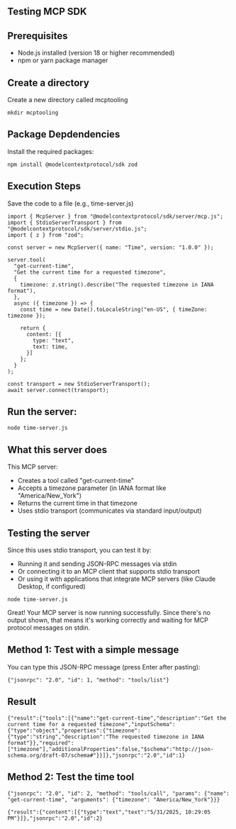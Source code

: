 ## Testing MCP SDK


## Prerequisites

- Node.js installed (version 18 or higher recommended)
- npm or yarn package manager




## Create a directory

Create a new directory called mcptooling

```
mkdir mcptooling
```


## Package Depdendencies

Install the required packages:

```
npm install @modelcontextprotocol/sdk zod
```

## Execution Steps

Save the code to a file (e.g., time-server.js)

```
import { McpServer } from "@modelcontextprotocol/sdk/server/mcp.js";
import { StdioServerTransport } from "@modelcontextprotocol/sdk/server/stdio.js";
import { z } from "zod";

const server = new McpServer({ name: "Time", version: "1.0.0" });

server.tool(
  "get-current-time",
  "Get the current time for a requested timezone",
  { 
    timezone: z.string().describe("The requested timezone in IANA format"),
  },
  async ({ timezone }) => {
    const time = new Date().toLocaleString("en-US", { timeZone: timezone });

    return {
      content: [{
        type: "text",
        text: time,
      }]
    };
  }
);

const transport = new StdioServerTransport();
await server.connect(transport);
```


## Run the server:

```
node time-server.js
```

## What this server does

This MCP server:

- Creates a tool called "get-current-time"
- Accepts a timezone parameter (in IANA format like "America/New_York")
- Returns the current time in that timezone
- Uses stdio transport (communicates via standard input/output)


## Testing the server
Since this uses stdio transport, you can test it by:

- Running it and sending JSON-RPC messages via stdin
- Or connecting it to an MCP client that supports stdio transport
- Or using it with applications that integrate MCP servers (like Claude Desktop, if configured)

```
node time-server.js
```

Great! Your MCP server is now running successfully. 
Since there's no output shown, that means it's working correctly and waiting for MCP protocol messages on stdin.

## Method 1: Test with a simple message

You can type this JSON-RPC message (press Enter after pasting):

```
{"jsonrpc": "2.0", "id": 1, "method": "tools/list"}
```

## Result

```
{"result":{"tools":[{"name":"get-current-time","description":"Get the current time for a requested timezone","inputSchema":{"type":"object","properties":{"timezone":{"type":"string","description":"The requested timezone in IANA format"}},"required":["timezone"],"additionalProperties":false,"$schema":"http://json-schema.org/draft-07/schema#"}}]},"jsonrpc":"2.0","id":1}
```

## Method 2: Test the time tool

```
{"jsonrpc": "2.0", "id": 2, "method": "tools/call", "params": {"name": "get-current-time", "arguments": {"timezone": "America/New_York"}}}
```

```
{"result":{"content":[{"type":"text","text":"5/31/2025, 10:29:05 PM"}]},"jsonrpc":"2.0","id":2}
```
